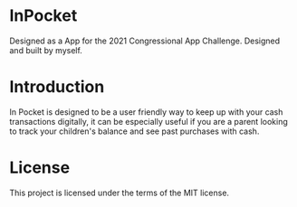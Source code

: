 # InPocket
Designed as a App for the 2021 Congressional App Challenge. Designed and built by myself.

# Introduction
In Pocket is designed to be a user friendly way to keep up with your cash transactions digitally, it can be especially useful if you are a parent looking to track your children's balance and see past purchases with cash. 

# License
This project is licensed under the terms of the MIT license.

